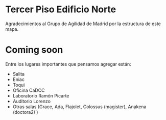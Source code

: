 <link href=".\css\map_style.css" rel="stylesheet">
<script src="http://d3js.org/d3.v3.min.js"></script>

# Tercer Piso Edificio Norte

<script src=".\js\mapa_edificio_norte_d3.js"></script>

Agradecimientos al Grupo de Agilidad de Madrid por la estructura de este mapa.

# Coming soon

Entre los lugares importantes que pensamos agregar están:

* Salita
* Eniac
* Toqui
* Oficina CaDCC
* Laboratorio Ramón Picarte
* Auditorio Lorenzo
* Otras salas (Grace, Ada, Flajolet, Colossus (magister), Anakena (doctora2) )
